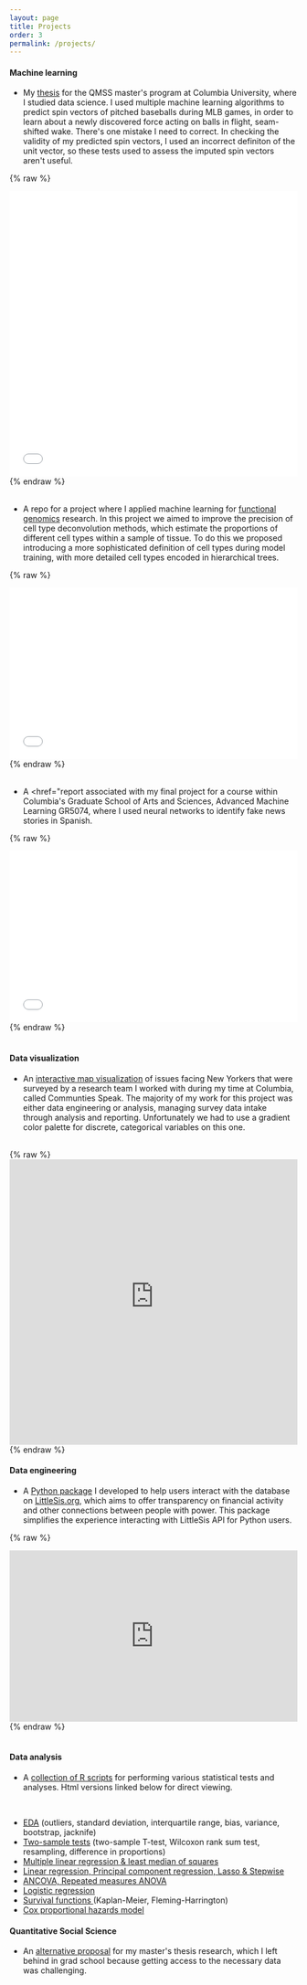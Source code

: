 ```yaml
---
layout: page
title: Projects
order: 3
permalink: /projects/
---
```


#### Machine learning
* My <a href="https://brendanmapes.github.io/thesis.pdf">thesis</a> for the QMSS master's program at Columbia University, where I studied data science. I used multiple machine learning algorithms to predict spin vectors of pitched baseballs during MLB games, in order to learn about a newly discovered force acting on balls in flight, seam-shifted wake. There's one mistake I need to correct. In checking the validity of my predicted spin vectors, I used an incorrect definiton of the unit vector, so these tests used to assess the imputed spin vectors aren't useful. 
  
{% raw %}
<iframe src="/thesis.pdf" width="100%" height="500px" style="border:none;"></iframe>
{% endraw %}
<br/><br/>

* A repo for a project where I applied machine learning for <a href="https://github.com/brendanmapes/ml4fg_final/blob/main/README.md">functional genomics</a> research. In this project we aimed to improve the precision of cell type deconvolution methods, which estimate the proportions of different cell types within a sample of tissue. To do this we proposed introducing a more sophisticated definition of cell types during model training, with more detailed cell types encoded in hierarchical trees.

{% raw %}
<iframe src="/research_summary.pdf" width="100%" height="300px" style="border:none;"></iframe>
{% endraw %}
<br/><br/>

* A <href="report associated with my final project for a course within Columbia's Graduate School of Arts and Sciences, Advanced Machine Learning GR5074, where I used neural networks to identify fake news stories in Spanish. 

{% raw %}
<iframe src="/final_project_adv_mln.ipynb" width="100%" height="300px" style="border:none;"></iframe>
{% endraw %}
<br/><br/>


#### Data visualization
* An <a href="https://www.communitiesspeakproject.com/boroughs">interactive map visualization</a> of issues facing New Yorkers that were surveyed by a research team I worked with during my time at Columbia, called Communties Speak. The majority of my work for this project was either data engineering or analysis, managing survey data intake through analysis and reporting. Unfortunately we had to use a gradient color palette for discrete, categorical variables on this one. 
<br>
{% raw %}
<iframe src="https://brendan-mapes.shinyapps.io/neighborhood_difficulties_ranked/" width="100%" height="500px" style="border:none;"></iframe>
{% endraw %}


####  Data engineering
* A <a href="https://pypi.org/project/littlesis/">Python package</a> I developed to help users interact with the database on <a href="https://littlesis.org/database">LittleSis.org</a>, which aims to offer transparency on financial activity and other connections between people with power. This package simplifies the experience interacting with LittleSis API for Python users.

{% raw %}
<iframe src="https://littlesis.readthedocs.io/en/main/" width="100%" height="300px" style="border:none;"></iframe>
{% endraw %}
<br/><br/>

#### Data analysis

* A <a href="https://github.com/brendanmapes/data_analysis/tree/main">collection of R scripts</a> for performing various statistical tests and analyses. Html versions linked below for direct viewing.
<br>

* <a href="https://brendanmapes.github.io/Problem-set-1.html" target="_blank">EDA</a> (outliers, standard deviation, interquartile range, bias, variance, bootstrap, jacknife) 
* <a href="https://brendanmapes.github.io/Problem-set-2.html" target="_blank">Two-sample tests</a> (two-sample T-test, Wilcoxon rank sum test, resampling, difference in proportions)
* <a href="https://brendanmapes.github.io/Problem-set-3.html" target="_blank">Multiple linear regression & least median of squares</a>
* <a href="https://brendanmapes.github.io/Problem-set-4.html" target="_blank">Linear regression, Principal component regression, Lasso & Stepwise</a>
* <a href="https://brendanmapes.github.io/Problem-set-6.html" target="_blank">ANCOVA, Repeated measures ANOVA</a>
* <a href="https://brendanmapes.github.io/Problem-set-7.html" target="_blank">Logistic regression</a>
* <a href="https://brendanmapes.github.io/Problem-set-9.html" target="_blank">Survival functions </a>(Kaplan-Meier, Fleming-Harrington)
* <a href="https://brendanmapes.github.io/Problem-set-10.html" target="_blank">Cox proportional hazards model</a>


#### Quantitative Social Science


* An <a href="https://www.youtube.com/watch?v=tCmwcU0fP28"> alternative proposal</a> for my master's thesis research, which I left behind in grad school because getting access to the necessary data was challenging. 





